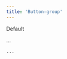 ```yaml
---
title: 'Button-group'
---
```


<div class="demo">

  <p class="demo__title">Default</p>

  <div class="demo__example">
    <div class="demo__output">
      ...
    </div>

```html
...
```

  </div>
</div>
